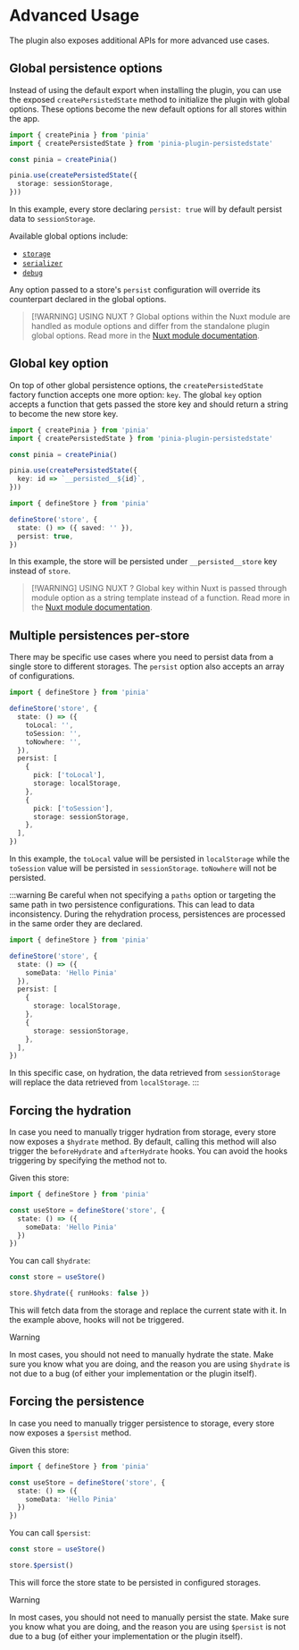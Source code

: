# Advanced Usage

The plugin also exposes additional APIs for more advanced use cases.

## Global persistence options

Instead of using the default export when installing the plugin, you can use the exposed `createPersistedState` method to initialize the plugin with global options. These options become the new default options for all stores within the app.

```ts twoslash
import { createPinia } from 'pinia'
import { createPersistedState } from 'pinia-plugin-persistedstate'

const pinia = createPinia()

pinia.use(createPersistedState({
  storage: sessionStorage,
}))
```

In this example, every store declaring `persist: true` will by default persist data to `sessionStorage`.

Available global options include:

- [`storage`](/guide/config#storage)
- [`serializer`](/guide/config#serializer)
- [`debug`](/guide/config#debug)

Any option passed to a store's `persist` configuration will override its counterpart declared in the global options.

> [!WARNING] USING NUXT ?
> Global options within the Nuxt module are handled as module options and differ from the standalone plugin global options. Read more in the [Nuxt module documentation](/frameworks/nuxt).

## Global key option

On top of other global persistence options, the `createPersistedState` factory function accepts one more option: `key`. The global `key` option accepts a function that gets passed the store key and should return a string to become the new store key.

```ts twoslash
import { createPinia } from 'pinia'
import { createPersistedState } from 'pinia-plugin-persistedstate'

const pinia = createPinia()

pinia.use(createPersistedState({
  key: id => `__persisted__${id}`,
}))
```

```ts twoslash
import { defineStore } from 'pinia'

defineStore('store', {
  state: () => ({ saved: '' }),
  persist: true,
})
```

In this example, the store will be persisted under `__persisted__store` key instead of `store`.

> [!WARNING] USING NUXT ?
> Global key within Nuxt is passed through module option as a string template instead of a function. Read more in the [Nuxt module documentation](/frameworks/nuxt).

## Multiple persistences per-store

There may be specific use cases where you need to persist data from a single store to different storages. The `persist` option also accepts an array of configurations.

```ts twoslash
import { defineStore } from 'pinia'

defineStore('store', {
  state: () => ({
    toLocal: '',
    toSession: '',
    toNowhere: '',
  }),
  persist: [
    {
      pick: ['toLocal'],
      storage: localStorage,
    },
    {
      pick: ['toSession'],
      storage: sessionStorage,
    },
  ],
})
```

In this example, the `toLocal` value will be persisted in `localStorage` while the `toSession` value will be persisted in `sessionStorage`. `toNowhere` will not be persisted.

:::warning
Be careful when not specifying a `paths` option or targeting the same path in two persistence configurations. This can lead to data inconsistency. During the rehydration process, persistences are processed in the same order they are declared.

```ts twoslash
import { defineStore } from 'pinia'

defineStore('store', {
  state: () => ({
    someData: 'Hello Pinia'
  }),
  persist: [
    {
      storage: localStorage,
    },
    {
      storage: sessionStorage,
    },
  ],
})
```

In this specific case, on hydration, the data retrieved from `sessionStorage` will replace the data retrieved from `localStorage`.
:::

## Forcing the hydration

In case you need to manually trigger hydration from storage, every store now exposes a `$hydrate` method. By default, calling this method will also trigger the `beforeHydrate` and `afterHydrate` hooks. You can avoid the hooks triggering by specifying the method not to.

Given this store:

```ts twoslash
import { defineStore } from 'pinia'

const useStore = defineStore('store', {
  state: () => ({
    someData: 'Hello Pinia'
  })
})
```

You can call `$hydrate`:

```ts
const store = useStore()

store.$hydrate({ runHooks: false })
```

This will fetch data from the storage and replace the current state with it. In the example above, hooks will not be triggered.

> [!WARNING]
> In most cases, you should not need to manually hydrate the state. Make sure you know what you are doing, and the reason you are using `$hydrate` is not due to a bug (of either your implementation or the plugin itself).

## Forcing the persistence

In case you need to manually trigger persistence to storage, every store now exposes a `$persist` method.

Given this store:

```ts twoslash
import { defineStore } from 'pinia'

const useStore = defineStore('store', {
  state: () => ({
    someData: 'Hello Pinia'
  })
})
```

You can call `$persist`:

```ts
const store = useStore()

store.$persist()
```

This will force the store state to be persisted in configured storages.

> [!WARNING]
> In most cases, you should not need to manually persist the state. Make sure you know what you are doing, and the reason you are using `$persist` is not due to a bug (of either your implementation or the plugin itself).

